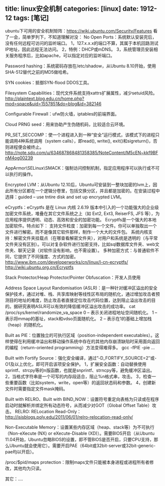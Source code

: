 title: linux安全机制
categories: [linux]
date: 1912-12
tags: [笔记]
---
ubuntu下可用的安全机制矩阵：https://wiki.ubuntu.com/Security/Features
看了一会，简单罗列下，不知道理解对没：
No Open Ports：系统默认安装完后，没有任何远程可访问的监听端口。
1，127.x.x.x的端口不算，其属于本机回路测试IP地址，因此远程无法访问。
2，特例：DHCP或mDNS。
3，系统管理员安装相关服务程序后，比如apache，可以指定对应的监听端口。

Password hashing：系统密码存放在/etc/shadow，从Ubuntu 8.10开始，使用SHA-512替代之前的MD5做哈希。

SYN cookies：抵御SYN-flood DDOS工具。

Filesystem Capabilities：现代文件系统支持xattrs扩展属性，减少setuid风险。
http://plaintext.blog.edu.cn/home.php?mod=space&uid=1557851&do=blog&id=382146

Configurable Firewall：ufw防火墙，iptables的前端界面。

Cloud PRNG seed：用来协助产生伪随机码，比较适合云环境。

PR_SET_SECCOMP：使一个进程进入到一种“安全”运行模式，该模式下的进程只能调用4种系统调用（system calls），即read(), write(), exit()和sigreturn()，否则进程便会被终止。
http://note.sdo.com/u/634687868481358385/NoteContent/M5cEN~kkf9BFnM4og00239

AppArmor\SELinux\SMACK：强制访问控制机制，指定应用程序可以执行或不可以执行的操作。

Encrypted LVM：从Ubuntu 12.10后，Ubuntu可安装到一整块加密的lvm上，因此所有分区都在一个逻辑分卷里，包括交换分区，并且都是加密的。在安装过程中选择：guided – use tntire disk and set up encrypted LVM。

eCryptfs：eCryptfs 是在 Linux 内核 2.6.19 版本中引入的一个功能强大的企业级加密文件系统，堆叠在其它文件系统之上（如 Ext2, Ext3, ReiserFS, JFS 等），为应用程序提供透明、动态、高效和安全的加密功能。
Ecryptfs是一个强大的本地加密软件。特点如下：
支持文件粒度：加密到每一个文件。你可以单独取出一个文件进行解密。而不是像其它软件那样，制作一个大大的文件包。
系统内核支持：解密文件夹挂载点（在哪查看解密文件夹），对用户和系统是透明的（与平常文件夹没有区别）。可以对复杂软件进行加密支持，比如sql数据库文件夹、web文件夹、聊天记录（对软件没有影响，也不需设置）。
多种加密方式：与普通软件不同，它提供了不同强度、方式的加密。
http://www.ibm.com/developerworks/cn/linux/l-cn-ecryptfs/
http://wiki.ubuntu.org.cn/Ecryptfs

Stack Protector/Heap Protector/Pointer Obfuscation：开发人员使用

Address Space Layout Randomisation (ASLR)：是一种针对缓冲区溢出的安全保护技术，通过对堆、栈、共享库映射等线性区布局的随机化，通过增加攻击者预测目的地址的难度，防止攻击者直接定位攻击代码位置，达到阻止溢出攻击的目的。据研究表明ASLR可以有效的降低缓冲区溢出攻击的成功率。
cat /proc/sys/kernel/randomize_va_space
0 – 表示关闭进程地址空间随机化。
1 – 表示将mmap的基址，stack和vdso页面随机化。
2 – 表示在1的基础上增加栈（heap）的随机化。

Built as PIE：位置独立的可执行区域（position-independent executables）。这样使得在利用缓冲溢出和移动操作系统中存在的其他内存崩溃缺陷时采用面向返回的编程（return-oriented programming）方法变得难得多。
gcc -fPIE -pie …

Built with Fortify Source：强化安全编译，通过”-D_FORTIFY_SOURCE=2″或-O1及以上优化，即可开启该项安全保护。
1，扩展安全函数：自动替换使用sprintf、strcpy等的n版函数，也就是snprintf、strncpy等，避免缓冲区溢出。
2，当格式字符串是一个可写的内存段适合，阻止%n格式串，攻击。
3，检查一些重要函数（比如system，write，open等）的返回状态码和参数。
4，创建新文件时需要指定文件mask掩码。

Built with RELRO、Built with BIND_NOW：设置符号重定向表格为只读或在程序启动时就解析并绑定所有动态符号，从而减少对GOT（Global Offset Table）攻击。
RELRO: RELocation Read-Only：http://isisblogs.poly.edu/2011/06/01/relro-relocation-read-only/

Non-Executable Memory：设置某些内存区域（heap、stack等）为不可执行（Non-eXecute (NX) or eXecute-Disable (XD)）。需要BIOS开启（从Ubuntu 11.04开始，Ubuntu忽略BIOS的设置，即不管BIOS是否开启，只要CPU支持，那么Ubuntu就会使用它）。需要开启PAE（64bit或32bit-server或32bit-generic-pae均以开启）。

/proc/$pid/maps protection：限制maps文件只能被本身进程或进程所有者修改，其他均为只读。

其它：….
